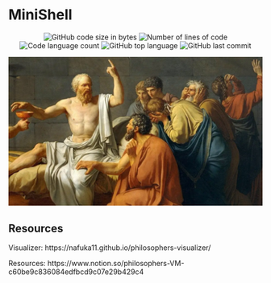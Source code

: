 # MiniShell

<p align="center">
	<img alt="GitHub code size in bytes" src="https://img.shields.io/github/languages/code-size/ailopez-o/42Barcelona-philosophers?color=lightblue" />
	<img alt="Number of lines of code" src="https://img.shields.io/tokei/lines/github/ailopez-o/42Barcelona-philosophers?color=critical" />
	<img alt="Code language count" src="https://img.shields.io/github/languages/count/ailopez-o/42Barcelona-philosophers?color=yellow" />
	<img alt="GitHub top language" src="https://img.shields.io/github/languages/top/ailopez-o/42Barcelona-philosophers?color=blue" />
	<img alt="GitHub last commit" src="https://img.shields.io/github/last-commit/ailopez-o/42Barcelona-philosophers?color=green" />
</p>

<p align="center">
	<img src="https://raw.githubusercontent.com/ailopez-o/42Barcelona-Philosophers/main/img/philo_img.jpg" />
	
</p>


## Resources

<p>Visualizer: https://nafuka11.github.io/philosophers-visualizer/</p>
<p>Resources: https://www.notion.so/philosophers-VM-c60be9c836084edfbcd9c07e29b429c4</p>
